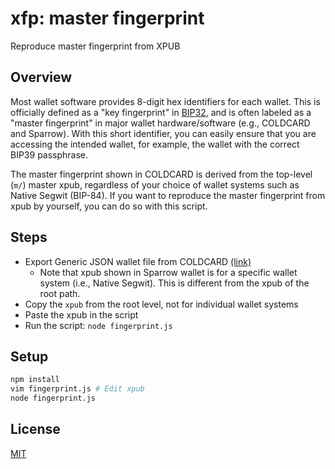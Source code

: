 # xfp: master fingerprint
Reproduce master fingerprint from XPUB

## Overview
Most wallet software provides 8-digit hex identifiers for each wallet. This is officially defined as a "key fingerprint" in [BIP32](https://github.com/bitcoin/bips/blob/master/bip-0032.mediawiki#user-content-Key_identifiers), and is often labeled as a "master fingerprint" in major wallet hardware/software (e.g., COLDCARD and Sparrow). With this short identifier, you can easily ensure that you are accessing the intended wallet, for example, the wallet with the correct BIP39 passphrase.

The master fingerprint shown in COLDCARD is derived from the top-level (`m/`) master xpub, regardless of your choice of wallet systems such as Native Segwit (BIP-84). If you want to reproduce the master fingerprint from xpub by yourself, you can do so with this script.

## Steps
- Export Generic JSON wallet file from COLDCARD [(link)](https://github.com/Coldcard/firmware/blob/master/docs/generic-wallet-export.md)
    - Note that xpub shown in Sparrow wallet is for a specific wallet system (i.e., Native Segwit). This is different from the xpub of the root path.
- Copy the `xpub` from the root level, not for individual wallet systems
- Paste the xpub in the script
- Run the script: `node fingerprint.js`

## Setup
```sh
npm install
vim fingerprint.js # Edit xpub
node fingerprint.js
```

## License
[MIT](https://github.com/mu373/master-fingerprint/blob/main/LICENSE)
